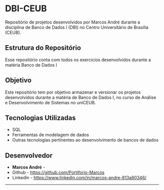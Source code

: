 # DBI-CEUB

Repositório de projetos desenvolvidos por Marcos André durante a disciplina de Banco de Dados I (DBI) no Centro Universitário de Brasília (CEUB).

## Estrutura do Repositório

Esse repositório conta com todos os exercicíos desenvolvidos durante a matéria Banco de Dados I

## Objetivo

Este repositório tem por objetivo armazenar e versionar os projetos desenvolvidos durante a matéria de Banco de Dados I, no curso de Análise e Desenvolvimento de Sistemas no uniCEUB.

## Tecnologias Utilizadas

- SQL
- Ferramentas de modelagem de dados
- Outras tecnologias pertinentes ao desenvolvimento de bancos de dados

## Desenvolvedor

- **Marcos André** -
- Github - https://github.com/Portiforio-Marcos
- Linkedin - https://www.linkedin.com/in/marcos-andre-813a80346/
---

